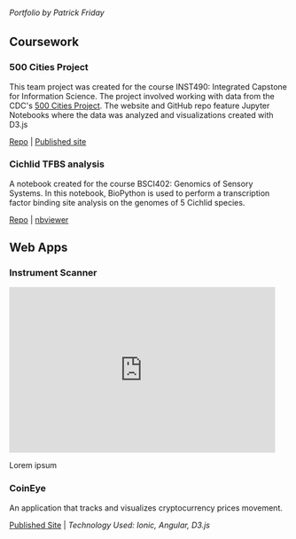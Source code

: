 ###### Portfolio by Patrick Friday

## Coursework

### 500 Cities Project
This team project was created for the course INST490: Integrated Capstone for Information Science. The project involved working with data from the CDC's [500 Cities Project](https://www.cdc.gov/500cities/index.htm). The website and GitHub repo feature Jupyter Notebooks where the data was analyzed and visualizations created with D3.js

[Repo](https://github.com/R3-UMD/R3-UMD.github.io) | [Published site](https://r3-umd.github.io/)

### Cichlid TFBS analysis
A notebook created for the course BSCI402: Genomics of Sensory Systems. In this notebook, BioPython is used to perform a transcription factor binding site analysis on the genomes of 5 Cichlid species.

[Repo](https://github.com/Pifriday/Pifriday.github.io/tree/master/Notebooks/Cichlid%20TFBS) | [nbviewer](https://nbviewer.jupyter.org/github/Pifriday/Pifriday.github.io/blob/master/Notebooks/Cichlid%20TFBS/TFBS.ipynb)

## Web Apps

### Instrument Scanner
<iframe src="https://docs.google.com/presentation/d/e/2PACX-1vQps0KwXuIEIhudy0yMjSrLJfgTQywf2NBBX0HEA5hAe0gDL2DTz4O0XRgj3yBbpkDjv2ULya4vZPbA/embed?start=false&loop=false&delayms=3000" frameborder="0" width="480" height="299" allowfullscreen="true" mozallowfullscreen="true" webkitallowfullscreen="true"></iframe>

Lorem ipsum

### CoinEye
An application that tracks and visualizes cryptocurrency prices movement.

[Published Site](https://patrick.isaiah.dev/Web_apps/CoinEye/) | _Technology Used: Ionic, Angular, D3.js_
